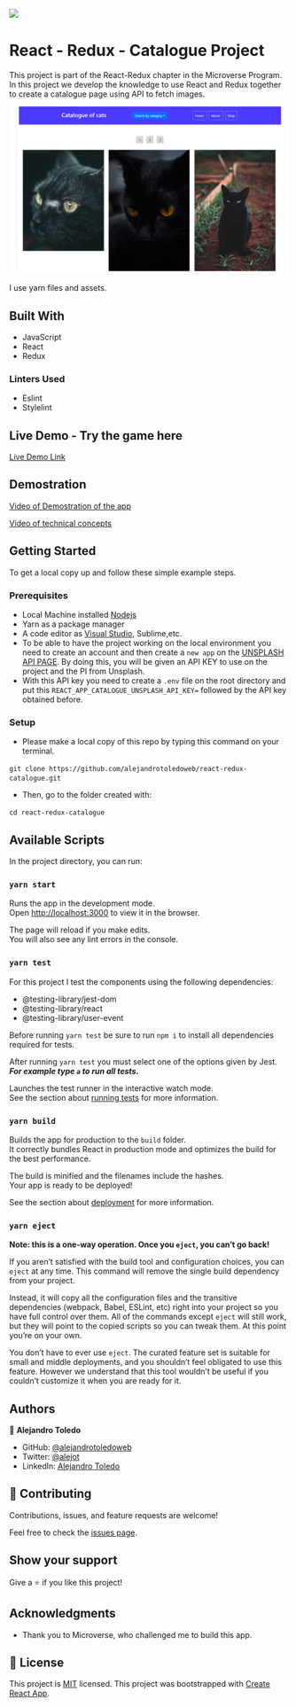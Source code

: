 ![](https://img.shields.io/badge/Microverse-blueviolet)

# React - Redux - Catalogue Project

This project is part of the React-Redux chapter in the Microverse Program.
In this project we develop the knowledge to use React and Redux together to create a catalogue page using API to fetch images.

![screenshot](./catalogue-cats.png)

I use yarn files and assets.

## Built With

- JavaScript
- React
- Redux

### Linters Used

- Eslint
- Stylelint

## Live Demo - Try the game here

[Live Demo Link](https://react-redux-catalogue-cats.netlify.app/)

## Demostration

[Video of Demostration of the app](https://www.loom.com/share/c22fe016473841229368d8e8b60898d5)


[Video of technical concepts](https://www.loom.com/share/891cb3344f76423e8716f6375b09f644)


## Getting Started

To get a local copy up and follow these simple example steps.

### Prerequisites

- Local Machine installed [Nodejs](https://nodejs.org/en/download/)
- Yarn as a package manager
- A code editor as [Visual Studio](https://code.visualstudio.com/download), Sublime,etc.
- To be able to have the project working on the local environment you need to create an account and then create a `new app` on the [UNSPLASH API PAGE](https://unsplash.com/developers). By doing this, you will be given an API KEY to use on the project and the PI from Unsplash.
- With this API key you need to create a `.env` file on the root directory and put this `REACT_APP_CATALOGUE_UNSPLASH_API_KEY=` followed by the API key obtained before.

### Setup

- Please make a local copy of this repo by typing this command on your terminal.

`git clone https://github.com/alejandrotoledoweb/react-redux-catalogue.git`

- Then, go to the folder created with:

`cd react-redux-catalogue`

## Available Scripts

In the project directory, you can run:

### `yarn start`

Runs the app in the development mode.\
Open [http://localhost:3000](http://localhost:3000) to view it in the browser.

The page will reload if you make edits.\
You will also see any lint errors in the console.

### `yarn test`

For this project I test the components using the following dependencies:

- @testing-library/jest-dom
- @testing-library/react
- @testing-library/user-event

Before running `yarn test` be sure to run `npm i` to install all dependencies required for tests.

After running `yarn test` you must select one of the options given by Jest.
***For example type `a` to run all tests.***

Launches the test runner in the interactive watch mode.\
See the section about [running tests](https://facebook.github.io/create-react-app/docs/running-tests) for more information.

### `yarn build`

Builds the app for production to the `build` folder.\
It correctly bundles React in production mode and optimizes the build for the best performance.

The build is minified and the filenames include the hashes.\
Your app is ready to be deployed!

See the section about [deployment](https://facebook.github.io/create-react-app/docs/deployment) for more information.

### `yarn eject`

**Note: this is a one-way operation. Once you `eject`, you can’t go back!**

If you aren’t satisfied with the build tool and configuration choices, you can `eject` at any time. This command will remove the single build dependency from your project.

Instead, it will copy all the configuration files and the transitive dependencies (webpack, Babel, ESLint, etc) right into your project so you have full control over them. All of the commands except `eject` will still work, but they will point to the copied scripts so you can tweak them. At this point you’re on your own.

You don’t have to ever use `eject`. The curated feature set is suitable for small and middle deployments, and you shouldn’t feel obligated to use this feature. However we understand that this tool wouldn’t be useful if you couldn’t customize it when you are ready for it.

## Authors

👤  **Alejandro Toledo**

- GitHub: [@alejandrotoledoweb](https://github.com/alejandrotoledoweb)
- Twitter: [@alejot](https://twitter.com/alejot)
- LinkedIn: [Alejandro Toledo](https://www.linkedin.com/in/alejandro-toledo-3b444b109/)

## 🤝 Contributing

Contributions, issues, and feature requests are welcome!

Feel free to check the [issues page](https://github.com/alejandrotoledoweb/react-calculator/issues).

## Show your support

Give a ⭐️ if you like this project!

## Acknowledgments

- Thank you to Microverse, who challenged me to build this app.

## 📝 License

This project is [MIT](lic.url) licensed.
This project was bootstrapped with [Create React App](https://github.com/facebook/create-react-app).
